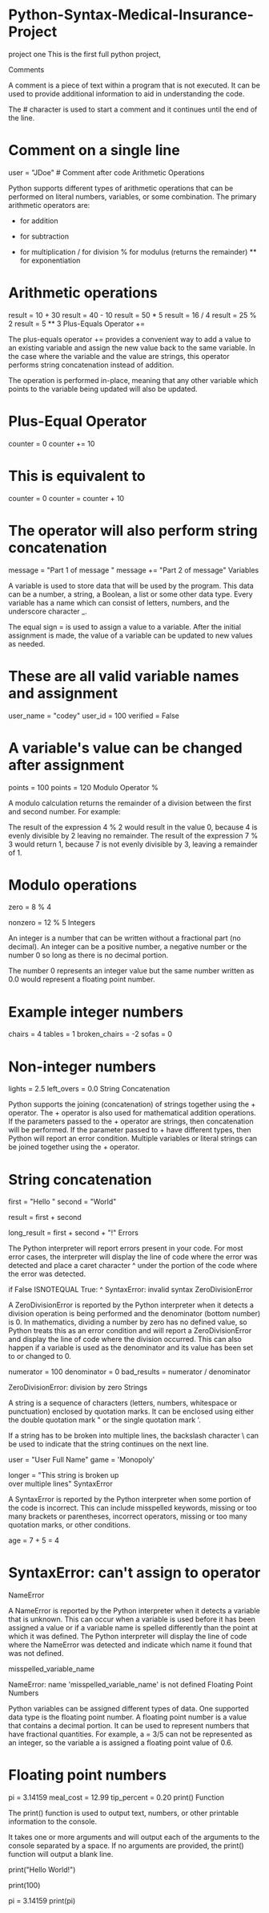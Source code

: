 # Python-Syntax-Medical-Insurance-Project
project one 
This is the first full python project, 

Comments

A comment is a piece of text within a program that is not executed. It can be used to provide additional information to aid in understanding the code.

The # character is used to start a comment and it continues until the end of the line.

# Comment on a single line

user = "JDoe" # Comment after code
Arithmetic Operations

Python supports different types of arithmetic operations that can be performed on literal numbers, variables, or some combination. The primary arithmetic operators are:

+ for addition
- for subtraction
* for multiplication
/ for division
% for modulus (returns the remainder)
** for exponentiation
# Arithmetic operations

result = 10 + 30
result = 40 - 10
result = 50 * 5
result = 16 / 4
result = 25 % 2
result = 5 ** 3
Plus-Equals Operator +=

The plus-equals operator += provides a convenient way to add a value to an existing variable and assign the new value back to the same variable. In the case where the variable and the value are strings, this operator performs string concatenation instead of addition.

The operation is performed in-place, meaning that any other variable which points to the variable being updated will also be updated.

# Plus-Equal Operator

counter = 0
counter += 10

# This is equivalent to

counter = 0
counter = counter + 10

# The operator will also perform string concatenation

message = "Part 1 of message "
message += "Part 2 of message"
Variables

A variable is used to store data that will be used by the program. This data can be a number, a string, a Boolean, a list or some other data type. Every variable has a name which can consist of letters, numbers, and the underscore character _.

The equal sign = is used to assign a value to a variable. After the initial assignment is made, the value of a variable can be updated to new values as needed.

# These are all valid variable names and assignment

user_name = "codey"
user_id = 100
verified = False

# A variable's value can be changed after assignment

points = 100
points = 120
Modulo Operator %

A modulo calculation returns the remainder of a division between the first and second number. For example:

The result of the expression 4 % 2 would result in the value 0, because 4 is evenly divisible by 2 leaving no remainder.
The result of the expression 7 % 3 would return 1, because 7 is not evenly divisible by 3, leaving a remainder of 1.
# Modulo operations

zero = 8 % 4

nonzero = 12 % 5
Integers

An integer is a number that can be written without a fractional part (no decimal). An integer can be a positive number, a negative number or the number 0 so long as there is no decimal portion.

The number 0 represents an integer value but the same number written as 0.0 would represent a floating point number.

# Example integer numbers

chairs = 4
tables = 1
broken_chairs = -2
sofas = 0

# Non-integer numbers

lights = 2.5
left_overs = 0.0
String Concatenation

Python supports the joining (concatenation) of strings together using the + operator. The + operator is also used for mathematical addition operations. If the parameters passed to the + operator are strings, then concatenation will be performed. If the parameter passed to + have different types, then Python will report an error condition. Multiple variables or literal strings can be joined together using the + operator.

# String concatenation

first = "Hello "
second = "World"

result = first + second

long_result = first + second + "!"
Errors

The Python interpreter will report errors present in your code. For most error cases, the interpreter will display the line of code where the error was detected and place a caret character ^ under the portion of the code where the error was detected.

if False ISNOTEQUAL True:
                  ^
SyntaxError: invalid syntax
ZeroDivisionError

A ZeroDivisionError is reported by the Python interpreter when it detects a division operation is being performed and the denominator (bottom number) is 0. In mathematics, dividing a number by zero has no defined value, so Python treats this as an error condition and will report a ZeroDivisionError and display the line of code where the division occurred. This can also happen if a variable is used as the denominator and its value has been set to or changed to 0.

numerator = 100
denominator = 0
bad_results = numerator / denominator

ZeroDivisionError: division by zero
Strings

A string is a sequence of characters (letters, numbers, whitespace or punctuation) enclosed by quotation marks. It can be enclosed using either the double quotation mark " or the single quotation mark '.

If a string has to be broken into multiple lines, the backslash character \ can be used to indicate that the string continues on the next line.

user = "User Full Name"
game = 'Monopoly'

longer = "This string is broken up \
over multiple lines"
SyntaxError

A SyntaxError is reported by the Python interpreter when some portion of the code is incorrect. This can include misspelled keywords, missing or too many brackets or parentheses, incorrect operators, missing or too many quotation marks, or other conditions.

age = 7 + 5 = 4

# SyntaxError: can't assign to operator
NameError

A NameError is reported by the Python interpreter when it detects a variable that is unknown. This can occur when a variable is used before it has been assigned a value or if a variable name is spelled differently than the point at which it was defined. The Python interpreter will display the line of code where the NameError was detected and indicate which name it found that was not defined.

misspelled_variable_name

NameError: name 'misspelled_variable_name' is not defined
Floating Point Numbers

Python variables can be assigned different types of data. One supported data type is the floating point number. A floating point number is a value that contains a decimal portion. It can be used to represent numbers that have fractional quantities. For example, a = 3/5 can not be represented as an integer, so the variable a is assigned a floating point value of 0.6.

# Floating point numbers

pi = 3.14159
meal_cost = 12.99
tip_percent = 0.20
print() Function

The print() function is used to output text, numbers, or other printable information to the console.

It takes one or more arguments and will output each of the arguments to the console separated by a space. If no arguments are provided, the print() function will output a blank line.

print("Hello World!")

print(100)

pi = 3.14159
print(pi)
